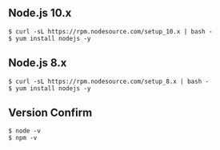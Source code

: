 ## Node.js 10.x
```
$ curl -sL https://rpm.nodesource.com/setup_10.x | bash -
$ yum install nodejs -y
```

## Node.js 8.x
```
$ curl -sL https://rpm.nodesource.com/setup_8.x | bash -
$ yum install nodejs -y
```

## Version Confirm
```
$ node -v
$ npm -v
```
